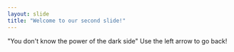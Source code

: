 ```yaml
---
layout: slide
title: "Welcome to our second slide!"
---
```

"You don't know the power of the dark side"
Use the left arrow to go back!
